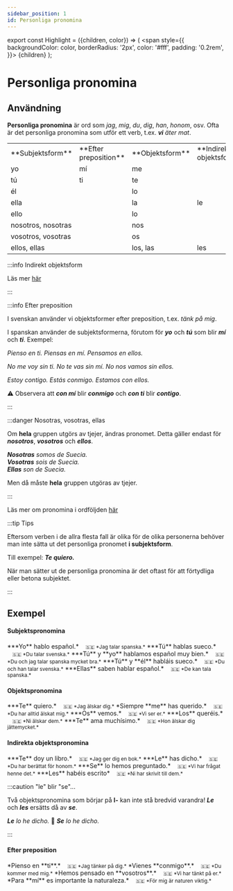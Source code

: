 ```yaml
---
sidebar_position: 1
id: Personliga pronomina
---
```


export const Highlight = ({children, color}) => (
  <span
    style={{
      backgroundColor: color,
      borderRadius: '2px',
      color: '#fff',
      padding: '0.2rem',
    }}>
    {children}
  </span>
);

# <Highlight color="var(--highlight)">Personliga pronomina</Highlight>

## <Highlight color="#ff4802">Användning</Highlight>

**Personliga pronomina** är ord som *jag*, *mig*, *du*, *dig*, *han*, *honom*, osv. Ofta är det personliga pronomina som utför ett verb, t.ex. ***vi** äter mat*.

<div class="tablepronomina">  
<table>
  <tbody>
    <tr>
      <td> **Subjektsform**</td>
      <td> **Efter preposition**</td>
      <td> **Objektsform**</td>
      <td> **Indirekt objektsform**</td>
    </tr>
    <tr>
      <td> yo</td>
      <td> mí</td>
      <td colspan="2">me</td>
    </tr>
    <tr>
      <td> tú</td>
      <td> ti</td>
      <td colspan="2">te</td>
    </tr>
    <tr>
      <td colspan="2">él</td>
      <td> lo</td>
      <td rowspan="3">le</td>
    </tr>
    <tr>
      <td colspan="2">ella</td>
      <td> la</td>
    </tr>
    <tr>
      <td colspan="2">ello</td>
      <td> lo</td>
    </tr>
    <tr>
      <td colspan="2">nosotros, nosotras</td>
      <td colspan="2">nos</td>
    </tr>
    <tr>
      <td colspan="2">vosotros, vosotras</td>
      <td colspan="2">os</td>
    </tr>
    <tr>
      <td colspan="2">ellos, ellas</td>
      <td>los, las</td>
      <td>les</td>
    </tr>
  </tbody>
</table>
</div>

:::info Indirekt objektsform

Läs mer [här](/docs/Syntax/Introduktion)

:::

:::info Efter preposition

I svenskan använder vi objektsformer efter preposition, t.ex. *tänk på mig*.

I spanskan använder de subjektsformerna, förutom för ***yo*** och ***tú*** som blir ***mí*** och ***ti***. Exempel:

*Pienso en ti. 
Piensas en mí.
Pensamos en ellos.*

*No me voy sin ti. 
No te vas sin mí. 
No nos vamos sin ellos.*

*Estoy contigo.
Estás conmigo.
Estamos con ellos.*

⚠️ Observera att ***con mí*** blir ***conmigo*** och ***con ti*** blir ***contigo***.

:::

:::danger Nosotras, vosotras, ellas

Om **hela** gruppen utgörs av tjejer, ändras pronomet. Detta gäller endast för ***nosotros***, ***vosotros*** och ***ellos***.

***Nosotras** somos de Suecia.*    
***Vosotras** sois de Suecia.*    
***Ellas** son de Suecia.*    

Men då måste **hela** gruppen utgöras av tjejer.

:::

Läs mer om pronomina i ordföljden [här](/docs/Syntax/Introduktion)

:::tip Tips

Eftersom verben i de allra flesta fall är olika för de olika personerna behöver man inte sätta ut det personliga pronomet **i subjektsform**.

Till exempel: ***Te quiero.***

När man sätter ut de personliga pronomina är det oftast för att förtydliga eller betona subjektet.

:::

## <Highlight color="#ff4802">Exempel</Highlight>

#### <Highlight color="#ff4802">Subjektspronomina</Highlight>

<div class="custom-quote">  
***Yo** hablo español.*   
&nbsp;&nbsp;&nbsp;<small>🇸🇪 *Jag talar spanska.*</small>   
***Tú** hablas sueco.*   
&nbsp;&nbsp;&nbsp;<small>🇸🇪 *Du talar svenska.*</small>      
***Tú** y **yo** hablamos español muy bien.*   
&nbsp;&nbsp;&nbsp;<small>🇸🇪 *Du och jag talar spanska mycket bra.*</small>    
***Tú** y **él** habláis sueco.*   
&nbsp;&nbsp;&nbsp;<small>🇸🇪 *Du och han talar svenska.*</small>    
***Ellas** saben hablar español.*   
&nbsp;&nbsp;&nbsp;<small>🇸🇪 *De kan tala spanska.*</small>   
</div>

#### <Highlight color="#ff4802">Objektspronomina</Highlight>

<div class="custom-quote">  
***Te** quiero.*   
&nbsp;&nbsp;&nbsp;<small>🇸🇪 *Jag älskar dig.*</small>   
*Siempre **me** has querido.*   
&nbsp;&nbsp;&nbsp;<small>🇸🇪 *Du har alltid älskat mig.*</small>      
***Os** vemos.*   
&nbsp;&nbsp;&nbsp;<small>🇸🇪 *Vi ser er.*</small>    
***Los** queréis.*   
&nbsp;&nbsp;&nbsp;<small>🇸🇪 *Ni älskar dem.*</small>    
***Te** ama muchísimo.*   
&nbsp;&nbsp;&nbsp;<small>🇸🇪 *Hon älskar dig jättemycket.*</small>   
</div>

#### <Highlight color="#ff4802">Indirekta objektspronomina</Highlight>

<div class="custom-quote">  
***Te** doy un libro.*   
&nbsp;&nbsp;&nbsp;<small>🇸🇪 *Jag ger dig en bok.*</small>   
***Le** has dicho.*   
&nbsp;&nbsp;&nbsp;<small>🇸🇪 *Du har berättat för honom.*</small>      
***Se** lo hemos preguntado.*   
&nbsp;&nbsp;&nbsp;<small>🇸🇪 *Vi har frågat henne det.*</small>    
***Les** habéis escrito*   
&nbsp;&nbsp;&nbsp;<small>🇸🇪 *Ni har skrivit till dem.*</small>     
</div>

:::caution "le" blir "se"...

Två objektspronomina som börjar på **l-** kan inte stå bredvid varandra! ***Le*** och ***les*** ersätts då av ***se***.

***Le** lo he dicho.* 🔀 ***Se** lo he dicho.*

:::

#### <Highlight color="#ff4802">Efter preposition</Highlight>

<div class="custom-quote">  
*Pienso en **ti**.*   
&nbsp;&nbsp;&nbsp;<small>🇸🇪 *Jag tänker på dig.*</small>   
*Vienes **conmigo**.*   
&nbsp;&nbsp;&nbsp;<small>🇸🇪 *Du kommer med mig.*</small>      
*Hemos pensado en **vosotros**.*   
&nbsp;&nbsp;&nbsp;<small>🇸🇪 *Vi har tänkt på er.*</small>    
*Para **mí** es importante la naturaleza.*   
&nbsp;&nbsp;&nbsp;<small>🇸🇪 *För mig är naturen viktig.*</small>     
</div>